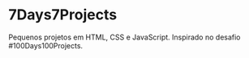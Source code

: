 # 7Days7Projects
 Pequenos projetos em HTML, CSS e JavaScript.
 Inspirado no desafio #100Days100Projects.
